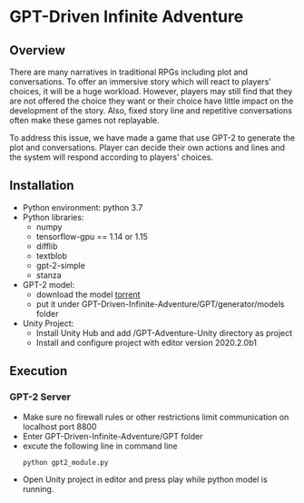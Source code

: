# GPT-Driven Infinite Adventure
## Overview
There are many narratives in traditional RPGs including plot and conversations. To offer an immersive story which will react to players' choices, it will be a huge workload. However, players may still find that they are not offered the choice they want or their choice have little impact on the development of the story. Also, fixed story line and repetitive conversations often make these games not replayable.

To address this issue, we have made a game that use GPT-2 to generate the plot and conversations. Player can decide their own actions and lines and the system will respond according to players' choices.
## Installation
* Python environment: python 3.7
* Python libraries:
  * numpy
  * tensorflow-gpu == 1.14 or 1.15
  * difflib
  * textblob
  * gpt-2-simple
  * stanza
 * GPT-2 model: 
   * download the model [torrent](docs/gpt2_model.torrent)
   * put it under GPT-Driven-Infinite-Adventure/GPT/generator/models folder
 * Unity Project:
   * Install Unity Hub and add /GPT-Adventure-Unity directory as project
   * Install and configure project with editor version 2020.2.0b1
## Execution
### GPT-2 Server
 * Make sure no firewall rules or other restrictions limit communication on localhost port 8800
 * Enter GPT-Driven-Infinite-Adventure/GPT folder
 * excute the following line in command line
   ```
   python gpt2_module.py
   ```
 * Open Unity project in editor and press play while python model is running.
 
